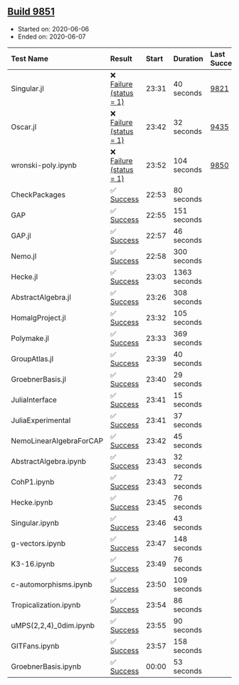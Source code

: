 ## [Build 9851](https://oscarci.mathematik.uni-kl.de/job/oscar/9851/)

* Started on: 2020-06-06
* Ended on: 2020-06-07

| Test Name    | Result | Start | Duration | Last Success | First Failure |
|:-------------|:-------|:------|:---------|:-------------|:--------------|
| Singular.jl | ❌ [Failure (status = 1)](https://oscarci.mathematik.uni-kl.de/job/oscar/9851/artifact/logs/build-9851/Singular.jl.log) | 23:31 | 40 seconds | [9821](https://oscarci.mathematik.uni-kl.de/job/oscar/9821/) | [9822](https://oscarci.mathematik.uni-kl.de/job/oscar/9822/) |
| Oscar.jl | ❌ [Failure (status = 1)](https://oscarci.mathematik.uni-kl.de/job/oscar/9851/artifact/logs/build-9851/Oscar.jl.log) | 23:42 | 32 seconds | [9435](https://oscarci.mathematik.uni-kl.de/job/oscar/9435/) | [9436](https://oscarci.mathematik.uni-kl.de/job/oscar/9436/) |
| wronski-poly.ipynb | ❌ [Failure (status = 1)](https://oscarci.mathematik.uni-kl.de/job/oscar/9851/artifact/logs/build-9851/wronski-poly.ipynb.log) | 23:52 | 104 seconds | [9850](https://oscarci.mathematik.uni-kl.de/job/oscar/9850/) | [9851](https://oscarci.mathematik.uni-kl.de/job/oscar/9851/) |
| CheckPackages | ✅ [Success](https://oscarci.mathematik.uni-kl.de/job/oscar/9851/artifact/logs/build-9851/CheckPackages.log) | 22:53 | 80 seconds |  |  |
| GAP | ✅ [Success](https://oscarci.mathematik.uni-kl.de/job/oscar/9851/artifact/logs/build-9851/GAP.log) | 22:55 | 151 seconds |  |  |
| GAP.jl | ✅ [Success](https://oscarci.mathematik.uni-kl.de/job/oscar/9851/artifact/logs/build-9851/GAP.jl.log) | 22:57 | 46 seconds |  |  |
| Nemo.jl | ✅ [Success](https://oscarci.mathematik.uni-kl.de/job/oscar/9851/artifact/logs/build-9851/Nemo.jl.log) | 22:58 | 300 seconds |  |  |
| Hecke.jl | ✅ [Success](https://oscarci.mathematik.uni-kl.de/job/oscar/9851/artifact/logs/build-9851/Hecke.jl.log) | 23:03 | 1363 seconds |  |  |
| AbstractAlgebra.jl | ✅ [Success](https://oscarci.mathematik.uni-kl.de/job/oscar/9851/artifact/logs/build-9851/AbstractAlgebra.jl.log) | 23:26 | 308 seconds |  |  |
| HomalgProject.jl | ✅ [Success](https://oscarci.mathematik.uni-kl.de/job/oscar/9851/artifact/logs/build-9851/HomalgProject.jl.log) | 23:32 | 105 seconds |  |  |
| Polymake.jl | ✅ [Success](https://oscarci.mathematik.uni-kl.de/job/oscar/9851/artifact/logs/build-9851/Polymake.jl.log) | 23:33 | 369 seconds |  |  |
| GroupAtlas.jl | ✅ [Success](https://oscarci.mathematik.uni-kl.de/job/oscar/9851/artifact/logs/build-9851/GroupAtlas.jl.log) | 23:39 | 40 seconds |  |  |
| GroebnerBasis.jl | ✅ [Success](https://oscarci.mathematik.uni-kl.de/job/oscar/9851/artifact/logs/build-9851/GroebnerBasis.jl.log) | 23:40 | 29 seconds |  |  |
| JuliaInterface | ✅ [Success](https://oscarci.mathematik.uni-kl.de/job/oscar/9851/artifact/logs/build-9851/JuliaInterface.log) | 23:41 | 15 seconds |  |  |
| JuliaExperimental | ✅ [Success](https://oscarci.mathematik.uni-kl.de/job/oscar/9851/artifact/logs/build-9851/JuliaExperimental.log) | 23:41 | 37 seconds |  |  |
| NemoLinearAlgebraForCAP | ✅ [Success](https://oscarci.mathematik.uni-kl.de/job/oscar/9851/artifact/logs/build-9851/NemoLinearAlgebraForCAP.log) | 23:42 | 45 seconds |  |  |
| AbstractAlgebra.ipynb | ✅ [Success](https://oscarci.mathematik.uni-kl.de/job/oscar/9851/artifact/logs/build-9851/AbstractAlgebra.ipynb.log) | 23:43 | 32 seconds |  |  |
| CohP1.ipynb | ✅ [Success](https://oscarci.mathematik.uni-kl.de/job/oscar/9851/artifact/logs/build-9851/CohP1.ipynb.log) | 23:43 | 72 seconds |  |  |
| Hecke.ipynb | ✅ [Success](https://oscarci.mathematik.uni-kl.de/job/oscar/9851/artifact/logs/build-9851/Hecke.ipynb.log) | 23:45 | 76 seconds |  |  |
| Singular.ipynb | ✅ [Success](https://oscarci.mathematik.uni-kl.de/job/oscar/9851/artifact/logs/build-9851/Singular.ipynb.log) | 23:46 | 43 seconds |  |  |
| g-vectors.ipynb | ✅ [Success](https://oscarci.mathematik.uni-kl.de/job/oscar/9851/artifact/logs/build-9851/g-vectors.ipynb.log) | 23:47 | 148 seconds |  |  |
| K3-16.ipynb | ✅ [Success](https://oscarci.mathematik.uni-kl.de/job/oscar/9851/artifact/logs/build-9851/K3-16.ipynb.log) | 23:49 | 76 seconds |  |  |
| c-automorphisms.ipynb | ✅ [Success](https://oscarci.mathematik.uni-kl.de/job/oscar/9851/artifact/logs/build-9851/c-automorphisms.ipynb.log) | 23:50 | 109 seconds |  |  |
| Tropicalization.ipynb | ✅ [Success](https://oscarci.mathematik.uni-kl.de/job/oscar/9851/artifact/logs/build-9851/Tropicalization.ipynb.log) | 23:54 | 86 seconds |  |  |
| uMPS(2,2,4)_0dim.ipynb | ✅ [Success](https://oscarci.mathematik.uni-kl.de/job/oscar/9851/artifact/logs/build-9851/uMPS-2-2-4-_0dim.ipynb.log) | 23:55 | 90 seconds |  |  |
| GITFans.ipynb | ✅ [Success](https://oscarci.mathematik.uni-kl.de/job/oscar/9851/artifact/logs/build-9851/GITFans.ipynb.log) | 23:57 | 158 seconds |  |  |
| GroebnerBasis.ipynb | ✅ [Success](https://oscarci.mathematik.uni-kl.de/job/oscar/9851/artifact/logs/build-9851/GroebnerBasis.ipynb.log) | 00:00 | 53 seconds |  |  |

